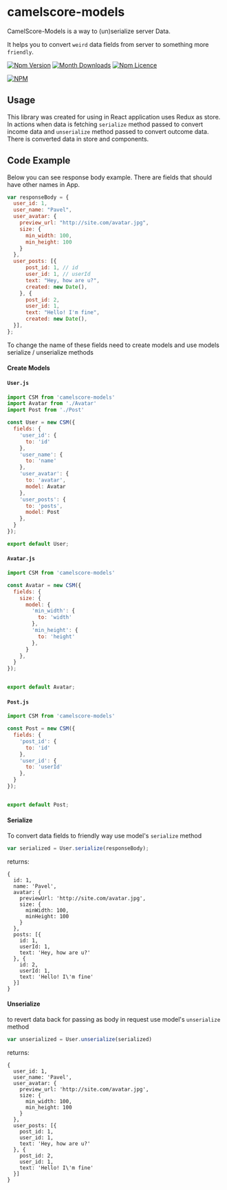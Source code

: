 # camelscore-models

CamelScore-Models is a way to (un)serialize server Data.

It helps you to convert `weird` data fields from server to something more `friendly`.

[![Npm Version](https://badge.fury.io/js/camelscore-models.svg)](https://www.npmjs.com/package/camelscore-models)
[![Month Downloads](https://img.shields.io/npm/dm/camelscore-models.svg)](http://npm-stat.com/charts.html?package=camelscore-models)
[![Npm Licence](https://img.shields.io/npm/l/camelscore-models.svg)](https://www.npmjs.com/package/camelscore-models)

[![NPM](https://nodei.co/npm/camelscore-models.png?downloads=true&downloadRank=true&stars=true)](https://nodei.co/npm/camelscore-models/)


## Usage

This library was created for using in React application uses Redux as store.
In actions when data is fetching `serialize` method passed to convert income data and `unserialize` method passed to convert outcome data.
There is converted data in store and components.


## Code Example

Below you can see response body example. There are fields that should have other names in App.

```js
var responseBody = {
  user_id: 1,
  user_name: "Pavel",
  user_avatar: {
    preview_url: "http://site.com/avatar.jpg",
    size: {
      min_width: 100,
      min_height: 100
    }
  },
  user_posts: [{
      post_id: 1, // id
      user_id: 1, // userId
      text: "Hey, how are u?",
      created: new Date(),
    }, {
      post_id: 2,
      user_id: 1,
      text: "Hello! I'm fine",
      created: new Date(),
  }],
};
```

To change the name of these fields need to create models and use models serialize / unserialize methods



#### Create Models

#### `User.js`
```js
import CSM from 'camelscore-models'
import Avatar from './Avatar'
import Post from './Post'

const User = new CSM({
  fields: {
    'user_id': {
      to: 'id'
    },
    'user_name': {
      to: 'name'
    },
    'user_avatar': {
      to: 'avatar',
      model: Avatar
    },
    'user_posts': {
      to: 'posts',
      model: Post
    },
  }
});

export default User;
```


#### `Avatar.js`
```js
import CSM from 'camelscore-models'

const Avatar = new CSM({
  fields: {
    size: {
      model: {
        'min_width': {
          to: 'width'
        },
        'min_height': {
          to: 'height'
        },
      }
    },
  }
});


export default Avatar;
```


#### `Post.js`
```js
import CSM from 'camelscore-models'

const Post = new CSM({
  fields: {
    'post_id': {
      to: 'id'
    },
    'user_id': {
      to: 'userId'
    },
  }
});


export default Post;
```



#### Serialize

To convert data fields to friendly way use model's `serialize` method

```js
var serialized = User.serialize(responseBody);
```

returns:

```
{
  id: 1,
  name: 'Pavel',
  avatar: {
    previewUrl: 'http://site.com/avatar.jpg',
    size: {
      minWidth: 100,
      minHeight: 100
    }
  },
  posts: [{
    id: 1,
    userId: 1,
    text: 'Hey, how are u?'
  }, {
    id: 2,
    userId: 1,
    text: 'Hello! I\'m fine'
  }]
}
```



#### Unserialize

to revert data back for passing as body in request use model's `unserialize` method

```js
var unserialized = User.unserialize(serialized)
```

returns:

```
{
  user_id: 1,
  user_name: 'Pavel',
  user_avatar: {
    preview_url: 'http://site.com/avatar.jpg',
    size: {
      min_width: 100,
      min_height: 100
    }
  },
  user_posts: [{
    post_id: 1,
    user_id: 1,
    text: 'Hey, how are u?'
  }, {
    post_id: 2,
    user_id: 1,
    text: 'Hello! I\'m fine'
  }]
}
```
